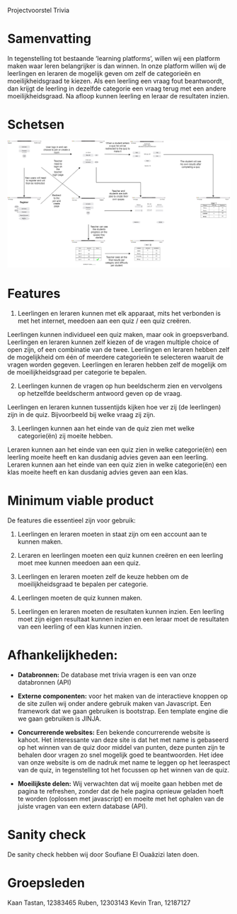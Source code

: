 Projectvoorstel Trivia 


# Samenvatting

In tegenstelling tot bestaande ‘learning platforms’, willen wij een platform maken waar leren belangrijker is dan winnen. In onze platform willen wij de leerlingen en leraren de mogelijk geven om zelf de categorieën en moeilijkheidsgraad te kiezen. Als een leerling een vraag fout beantwoordt, dan krijgt de leerling in dezelfde categorie een vraag terug met een andere moeilijkheidsgraad. Na afloop kunnen leerling en leraar de resultaten inzien. 

# Schetsen
![schets](projectvoorstel.png)
 

# Features 

1. Leerlingen en leraren kunnen met elk apparaat, mits het verbonden is met het internet, meedoen aan een quiz / een quiz creëren.

Leerlingen kunnen individueel een quiz maken, maar ook in groepsverband.
Leerlingen en leraren kunnen zelf kiezen of de vragen multiple choice of open zijn, of een combinatie van de twee.
Leerlingen en leraren hebben zelf de mogelijkheid om één of meerdere categorieën te selecteren waaruit de vragen worden gegeven. 
Leerlingen en leraren hebben zelf de mogelijk om de moeilijkheidsgraad per categorie te bepalen.

2. Leerlingen kunnen de vragen op hun beeldscherm zien en vervolgens op hetzelfde beeldscherm antwoord geven op de vraag.

Leerlingen en leraren kunnen tussentijds kijken hoe ver zij (de leerlingen) zijn in de quiz. Bijvoorbeeld bij welke vraag zij zijn.

3. Leerlingen kunnen aan het einde van de quiz zien met welke categorie(ën) zij moeite hebben.

Leraren kunnen aan het einde van een quiz zien in welke categorie(ën) een leerling moeite heeft en kan dusdanig advies geven aan een leerling. 
Leraren kunnen aan het einde van een quiz zien in welke categorie(ën) een klas moeite heeft en kan dusdanig advies geven aan een klas. 

# Minimum viable product

De features die essentieel zijn voor gebruik:

1.  Leerlingen en leraren moeten in staat zijn om een account aan te kunnen maken.
    
2.  Leraren en leerlingen moeten een quiz kunnen creëren en een leerling moet mee kunnen meedoen aan een quiz.

3.  Leerlingen en leraren moeten zelf de keuze hebben om de moeilijkheidsgraad te bepalen per categorie.

4.  Leerlingen moeten de quiz kunnen maken.
    
5.  Leerlingen en leraren moeten de resultaten kunnen inzien. Een leerling moet zijn eigen resultaat kunnen inzien en een leraar moet de resultaten van een leerling of een klas kunnen inzien. 

# Afhankelijkheden:

- **Databronnen:** De database met trivia vragen is een van onze databronnen (API)

- **Externe componenten:** voor het maken van de interactieve knoppen op de site zullen wij onder andere gebruik maken van Javascript. Een framework dat we gaan gebruiken is bootstrap. 
Een template engine die we gaan gebruiken is JINJA. 

- **Concurrerende websites:** Een bekende concurrerende website is kahoot. Het interessante van deze site is dat het met name is gebaseerd op het winnen van de quiz door middel van punten, deze punten zijn te behalen door vragen zo snel mogelijk goed te beantwoorden. Het idee van onze website is om de nadruk met name te leggen op het leeraspect van de quiz, in tegenstelling tot het focussen op het winnen van de quiz.

- **Moeilijkste delen:** Wij verwachten dat wij moeite gaan hebben met de pagina te refreshen, zonder dat de hele pagina opnieuw geladen hoeft te worden (oplossen met javascript) en moeite  met het ophalen van de juiste vragen van een extern database (API).

# Sanity check

De sanity check hebben wij door Soufiane El Ouaâzizi laten doen.
 
# Groepsleden

 Kaan Tastan, 12383465
Ruben, 12303143
Kevin Tran, 12187127

